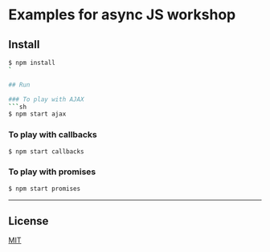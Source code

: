 # Examples for async JS workshop

## Install
```sh
$ npm install
`

## Run

### To play with AJAX
```sh
$ npm start ajax
```

### To play with callbacks
```sh
$ npm start callbacks
```

### To play with promises
```sh
$ npm start promises
```

----

## License
[MIT](https://opensource.org/licenses/MIT)
